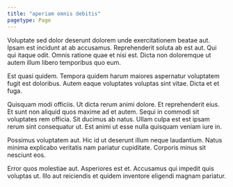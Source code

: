 ```yaml
---
title: "aperiam omnis debitis"
pagetype: Page
---
```

Voluptate sed dolor deserunt dolorem unde exercitationem beatae aut. Ipsam est incidunt at ab accusamus. Reprehenderit soluta ab est aut. Qui qui itaque odit. Omnis ratione quae et nisi est. Dicta non doloremque ut autem illum libero temporibus quo eum.

Est quasi quidem. Tempora quidem harum maiores aspernatur voluptatem fugit est doloribus. Autem eaque voluptates voluptas sint vitae. Dicta et et fuga.

Quisquam modi officiis. Ut dicta rerum animi dolore. Et reprehenderit eius. Et sunt non aliquid quos maxime ad et autem.
Sequi in commodi sit voluptates rem officia. Sit ducimus ab natus. Ullam culpa est est ipsam rerum sint consequatur ut. Est animi ut esse nulla quisquam veniam iure in.

Possimus voluptatem aut. Hic id ut deserunt illum neque laudantium. Natus minima explicabo veritatis nam pariatur cupiditate. Corporis minus sit nesciunt eos.

Error quos molestiae aut. Asperiores est et. Accusamus qui impedit quis voluptas ut. Illo aut reiciendis et quidem inventore eligendi magnam pariatur.
